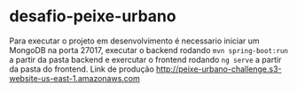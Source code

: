 # desafio-peixe-urbano

Para executar o projeto em desenvolvimento é necessario iniciar um MongoDB na porta 27017, executar o backend rodando ```mvn spring-boot:run``` a partir da pasta backend e exercutar o frontend rodando ```ng serve``` a partir da pasta do frontend. Link de produção http://peixe-urbano-challenge.s3-website-us-east-1.amazonaws.com
